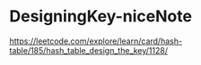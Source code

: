 # DesigningKey-niceNote
https://leetcode.com/explore/learn/card/hash-table/185/hash_table_design_the_key/1128/

